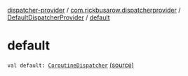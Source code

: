 [dispatcher-provider](../../index.md) / [com.rickbusarow.dispatcherprovider](../index.md) / [DefaultDispatcherProvider](index.md) / [default](./default.md)

# default

`val default: `[`CoroutineDispatcher`](https://kotlin.github.io/kotlinx.coroutines/kotlinx-coroutines-core/kotlinx.coroutines/-coroutine-dispatcher/index.html) [(source)](https://github.com/RBusarow/Dispatch/tree/master/dispatcher-provider/src/main/java/com/rickbusarow/dispatcherprovider/DispatcherProvider.kt#L52)